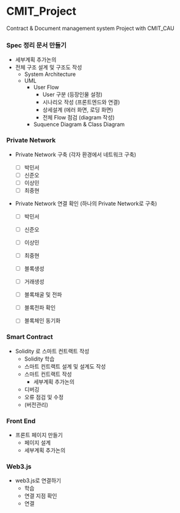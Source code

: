 # CMIT_Project
Contract &amp; Document management system Project with CMIT_CAU


### Spec 정리 문서 만들기
  - 세부계획 추가논의
  - 전체 구조 설계 및 구조도 작성
    - System Architecture
    - UML
      - User Flow
        - User 구분 (등장인물 설정)
        - 시나리오 작성 (프론트엔드와 연결)
        - 상세설계 (에러 화면, 로딩 화면)
        - 전체 Flow 점검 (diagram 작성)
      - Suquence Diagram & Class Diagram

### Private Network
- Private Network 구축 
(각자 환경에서 네트워크 구축)

  - [ ] 박민서
  - [ ] 신준오
  - [ ] 이상민
  - [ ] 최중현

- Private Network 연결 확인
(하나의 Private Network로 구축)
 
  - [ ] 박민서
  - [ ] 신준오
  - [ ] 이상민
  - [ ] 최중현
  
  - [ ] 블록생성
  - [ ] 거래생성
  - [ ] 블록채굴 및 전파
  - [ ] 블록전파 확인
  - [ ] 블록체인 동기화
  
  
### Smart Contract 

- Solidity 로 스마트 컨트랙트 작성
    - Solidity 학습
    - 스마트 컨트랙트 설계 및 설계도 작성
    - 스마트 컨트랙트 작성 
      - 세부계획 추가논의
    - 디버깅
    - 오류 점검 및 수정
    - (버전관리)
    
### Front End 

- 프론트 페이지 만들기
  - 페이지 설계 
  - 세부계획 추가논의

### Web3.js

- web3.js로 연결하기
  - 학습
  - 연결 지점 확인
  - 연결 
